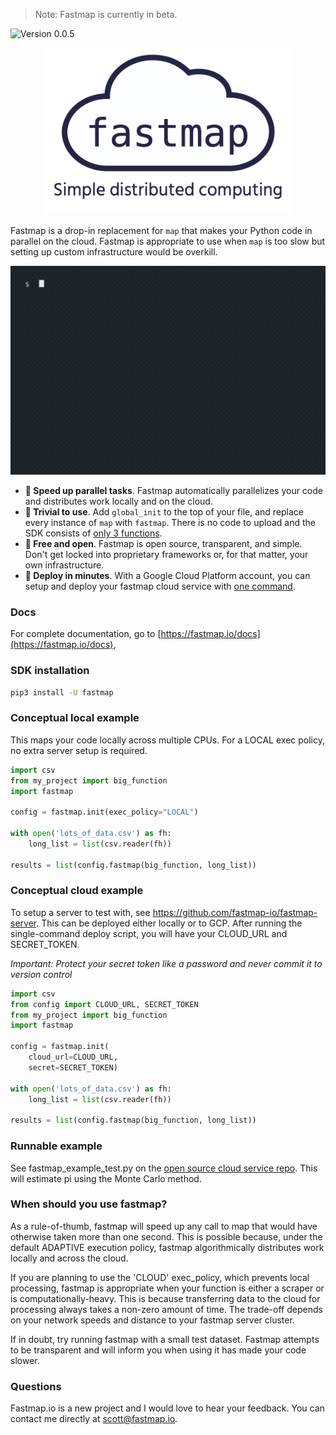> Note: Fastmap is currently in beta. 

![Version 0.0.5](https://img.shields.io/badge/version-0.0.5-red)

<p align="center">
    <img alt="fastmap logo" src="assets/fastmap_logo.png" width="400" />
</p>

Fastmap is a drop-in replacement for `map` that makes your Python code in parallel on the cloud. Fastmap is appropriate to use when `map` is too slow but setting up custom infrastructure would be overkill.

![Demo gif of fastmap](assets/demo.gif)

- **🚀 Speed up parallel tasks**. Fastmap automatically parallelizes your code and distributes work locally and on the cloud.
- **🐣 Trivial to use**. Add `global_init` to the top of your file, and replace every instance of `map` with `fastmap`. There is no code to upload and the SDK consists of [only 3 functions](https://fastmap.io/docs#interface).
- **🐣 Free and open**. Fastmap is open source, transparent, and simple. Don't get locked into proprietary frameworks or, for that matter, your own infrastructure.
- **🚀 Deploy in minutes**. With a Google Cloud Platform account, you can setup and deploy your fastmap cloud service with [one command](https://github.com/fastmap-io/fastmap-server).

### Docs

For complete documentation, go to [https://fastmap.io/docs](https://fastmap.io/docs),


### SDK installation

```bash
pip3 install -U fastmap
```


### Conceptual local example

This maps your code locally across multiple CPUs.
For a LOCAL exec policy, no extra server setup is required.

```python
import csv
from my_project import big_function
import fastmap

config = fastmap.init(exec_policy="LOCAL")

with open('lots_of_data.csv') as fh:
    long_list = list(csv.reader(fh))

results = list(config.fastmap(big_function, long_list))

```


### Conceptual cloud example

To setup a server to test with, see https://github.com/fastmap-io/fastmap-server. This can be deployed either locally or to GCP. After running the single-command deploy script, you will have your CLOUD_URL and SECRET_TOKEN.

*Important: Protect your secret token like a password and never commit it to version control*

```python
import csv
from config import CLOUD_URL, SECRET_TOKEN
from my_project import big_function
import fastmap

config = fastmap.init(
    cloud_url=CLOUD_URL,
    secret=SECRET_TOKEN)

with open('lots_of_data.csv') as fh:
    long_list = list(csv.reader(fh))

results = list(config.fastmap(big_function, long_list))

```


### Runnable example

See fastmap_example_test.py on the [open source cloud service repo](https://github.com/fastmap-io/fastmap-server). This will estimate pi using the Monte Carlo method.


### When should you use fastmap?

As a rule-of-thumb, fastmap will speed up any call to map that would have otherwise taken more than one second. This is possible because, under the default ADAPTIVE execution policy, fastmap algorithmically distributes work locally and across the cloud.

If you are planning to use the 'CLOUD' exec_policy, which prevents local processing, fastmap is appropriate when your function is either a scraper or is computationally-heavy. This is because transferring data to the cloud for processing always takes a non-zero amount of time. The trade-off depends on your network speeds and distance to your fastmap server cluster.

If in doubt, try running fastmap with a small test dataset. Fastmap attempts to be transparent and will inform you when using it has made your code slower.


### Questions

Fastmap.io is a new project and I would love to hear your feedback. You can contact me directly at scott@fastmap.io.
